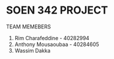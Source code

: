 # SOEN 342 PROJECT

TEAM MEMEBERS 
1. Rim Charafeddine - 40282994
2. Anthony Mousaoubaa - 40284605
3. Wassim Dakka
